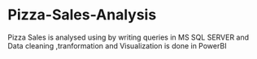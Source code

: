 # Pizza-Sales-Analysis
Pizza Sales is analysed using by writing queries in MS SQL SERVER and Data cleaning ,tranformation and Visualization is done in PowerBI 
